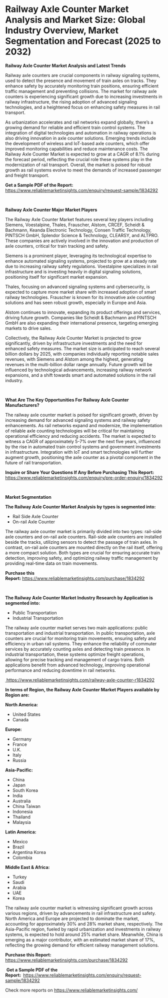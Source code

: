 <p><h1>Railway Axle Counter Market Analysis and Market Size: Global Industry Overview, Market Segmentation and Forecast (2025 to 2032)</h1></p><p><strong>Railway Axle Counter Market Analysis and Latest Trends</strong></p>
<p><p>Railway axle counters are crucial components in railway signaling systems, used to detect the presence and movement of train axles on tracks. They enhance safety by accurately monitoring train positions, ensuring efficient traffic management and preventing collisions. The market for railway axle counters is experiencing significant growth due to increasing investments in railway infrastructure, the rising adoption of advanced signaling technologies, and a heightened focus on enhancing safety measures in rail transport.</p><p>As urbanization accelerates and rail networks expand globally, there’s a growing demand for reliable and efficient train control systems. The integration of digital technologies and automation in railway operations is also driving innovation in axle counter solutions. Emerging trends include the development of wireless and IoT-based axle counters, which offer improved monitoring capabilities and reduce maintenance costs. The Railway Axle Counter Market is expected to grow at a CAGR of 8.1% during the forecast period, reflecting the crucial role these systems play in the modernization of rail transport. Overall, the market is poised for robust growth as rail systems evolve to meet the demands of increased passenger and freight transport.</p></p>
<p><strong>Get a Sample PDF of the Report:&nbsp;</strong> <a href="https://www.reliablemarketinsights.com/enquiry/request-sample/1834292?utm_campaign=2282&utm_medium=2&utm_source=Github&utm_content=ia&utm_term=22022025&utm_id=railway-axle-counter">https://www.reliablemarketinsights.com/enquiry/request-sample/1834292</a></p>
<p>&nbsp;</p>
<p><strong>Railway Axle Counter Major Market Players</strong></p>
<p><p>The Railway Axle Counter Market features several key players including Siemens, Voestalpine, Thales, Frauscher, Alstom, CRCEF, Scheidt & Bachmann, Keanda Electronic Technology, Consen Traffic Technology, PINTSCH GmbH, Splendor Science & Technology, CLEARSY, and ALTPRO. These companies are actively involved in the innovation and production of axle counters, critical for train tracking and safety.</p><p>Siemens is a prominent player, leveraging its technological expertise to enhance automated signaling systems, projected to grow at a steady rate due to increasing railway safety regulations. Voestalpine specializes in rail infrastructure and is investing heavily in digital signaling solutions, positioning itself for significant market expansion. </p><p>Thales, focusing on advanced signaling systems and cybersecurity, is expected to capture more market share with increased adoption of smart railway technologies. Frauscher is known for its innovative axle counting solutions and has seen robust growth, especially in Europe and Asia.</p><p>Alstom continues to innovate, expanding its product offerings and services, driving future growth. Companies like Scheidt & Bachmann and PINTSCH GmbH are also expanding their international presence, targeting emerging markets to drive sales.</p><p>Collectively, the Railway Axle Counter Market is projected to grow significantly, driven by infrastructure investments and the need for enhanced safety measures. The market size is anticipated to reach several billion dollars by 2025, with companies individually reporting notable sales revenues, with Siemens and Alstom among the highest, generating revenues in the multi-billion dollar range annually. Future growth will be influenced by technological advancements, increasing railway network expansions, and a shift towards smart and automated solutions in the rail industry.</p></p>
<p>&nbsp;</p>
<p><strong>What Are The Key Opportunities For Railway Axle Counter Manufacturers?</strong></p>
<p><p>The railway axle counter market is poised for significant growth, driven by increasing demand for advanced signaling systems and railway safety enhancements. As rail networks expand and modernize, the implementation of reliable axle counting technologies will be critical for maintaining operational efficiency and reducing accidents. The market is expected to witness a CAGR of approximately 5-7% over the next five years, influenced by the rise in automated train control systems and government investments in infrastructure. Integration with IoT and smart technologies will further augment growth, positioning the axle counter as a pivotal component in the future of rail transportation.</p></p>
<p><strong>Inquire or Share Your Questions If Any Before Purchasing This Report:</strong> <a href="https://www.reliablemarketinsights.com/enquiry/pre-order-enquiry/1834292?utm_campaign=2282&utm_medium=2&utm_source=Github&utm_content=ia&utm_term=22022025&utm_id=railway-axle-counter">https://www.reliablemarketinsights.com/enquiry/pre-order-enquiry/1834292</a></p>
<p>&nbsp;</p>
<p><strong>Market Segmentation</strong></p>
<p><strong>The Railway Axle Counter Market Analysis by types is segmented into:</strong></p>
<p><ul><li>Rail Side Axle Counter</li><li>On-rail Axle Counter</li></ul></p>
<p><p>The railway axle counter market is primarily divided into two types: rail-side axle counters and on-rail axle counters. Rail-side axle counters are installed beside the tracks, utilizing sensors to detect the passage of train axles. In contrast, on-rail axle counters are mounted directly on the rail itself, offering a more compact solution. Both types are crucial for ensuring accurate train detection, improving safety, and optimizing railway traffic management by providing real-time data on train movements.</p></p>
<p><strong>Purchase this Report:&nbsp;</strong><a href="https://www.reliablemarketinsights.com/purchase/1834292?utm_campaign=2282&utm_medium=2&utm_source=Github&utm_content=ia&utm_term=22022025&utm_id=railway-axle-counter">https://www.reliablemarketinsights.com/purchase/1834292</a></p>
<p>&nbsp;</p>
<p><strong>The Railway Axle Counter Market Industry Research by Application is segmented into:</strong></p>
<p><ul><li>Public Transportation</li><li>Industrial Transportation</li></ul></p>
<p><p>The railway axle counter market serves two main applications: public transportation and industrial transportation. In public transportation, axle counters are crucial for monitoring train movements, ensuring safety and efficiency in urban rail systems. They enhance the reliability of commuter services by accurately counting axles and detecting train presence. In industrial transportation, these systems optimize freight operations, allowing for precise tracking and management of cargo trains. Both applications benefit from advanced technology, improving operational performance and reducing downtime in rail networks.</p></p>
<p><a href="https://www.reliablemarketinsights.com/railway-axle-counter-r1834292?utm_campaign=2282&utm_medium=2&utm_source=Github&utm_content=ia&utm_term=22022025&utm_id=railway-axle-counter">&nbsp;https://www.reliablemarketinsights.com/railway-axle-counter-r1834292</a></p>
<p><strong>In terms of Region, the Railway Axle Counter Market Players available by Region are:</strong></p>
<p>
    <p> <strong> North America: </strong>
        <ul>
            <li>United States</li>
            <li>Canada</li>
        </ul>
        </p> 
    <p> <strong> Europe: </strong>
        <ul>
            <li>Germany</li>
            <li>France</li>
            <li>U.K.</li>
            <li>Italy</li>
            <li>Russia</li>
        </ul>
        </p> 
    <p> <strong> Asia-Pacific: </strong>
        <ul>
            <li>China</li>
            <li>Japan</li>
            <li>South Korea</li>
            <li>India</li>
            <li>Australia</li>
            <li>China Taiwan</li>
            <li>Indonesia</li>
            <li>Thailand</li>
            <li>Malaysia</li>
        </ul>
        </p> 
    <p> <strong> Latin America: </strong>
        <ul>
            <li>Mexico</li>
            <li>Brazil</li>
            <li>Argentina Korea</li>
            <li>Colombia</li>
        </ul>
        </p> 
    <p> <strong> Middle East & Africa: </strong>
        <ul>
            <li>Turkey</li>
            <li>Saudi</li>
            <li>Arabia</li>
            <li>UAE</li>
            <li>Korea</li>
        </ul>
    </p>
    </p>
<p><p>The railway axle counter market is witnessing significant growth across various regions, driven by advancements in rail infrastructure and safety. North America and Europe are projected to dominate the market, accounting for approximately 30% and 28% market share, respectively. The Asia-Pacific region, fueled by rapid urbanization and investments in railway systems, is expected to hold around 25% market share. Meanwhile, China is emerging as a major contributor, with an estimated market share of 17%, reflecting the growing demand for efficient railway management solutions.</p></p>
<p><strong>Purchase this Report: </strong><a href="https://www.reliablemarketinsights.com/purchase/1834292?utm_campaign=2282&utm_medium=2&utm_source=Github&utm_content=ia&utm_term=22022025&utm_id=railway-axle-counter">https://www.reliablemarketinsights.com/purchase/1834292</a></p>
<p>&nbsp;<strong>Get a Sample PDF of the Report:&nbsp;&nbsp;</strong><a href="https://www.reliablemarketinsights.com/enquiry/request-sample/1834292?utm_campaign=2282&utm_medium=2&utm_source=Github&utm_content=ia&utm_term=22022025&utm_id=railway-axle-counter">https://www.reliablemarketinsights.com/enquiry/request-sample/1834292</a></p>
<p><strong></strong></p>
<p>Check more reports on <a href="https://www.reliablemarketinsights.com/?utm_campaign=2282&utm_medium=2&utm_source=Github&utm_content=ia&utm_term=22022025&utm_id=railway-axle-counter">https://www.reliablemarketinsights.com/</a></p>